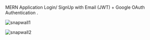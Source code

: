 MERN Application Login/ SignUp with Email (JWT) + Google OAuth Authentication .

![snapwall1](https://user-images.githubusercontent.com/30529816/107848753-02cc1180-6e1c-11eb-8e01-a661b6fca2ae.png)

![snapwall2](https://user-images.githubusercontent.com/30529816/107848755-08295c00-6e1c-11eb-9b3b-01216163424c.jpg)
 
 
   
  
  
  
    
  
    
  
 
